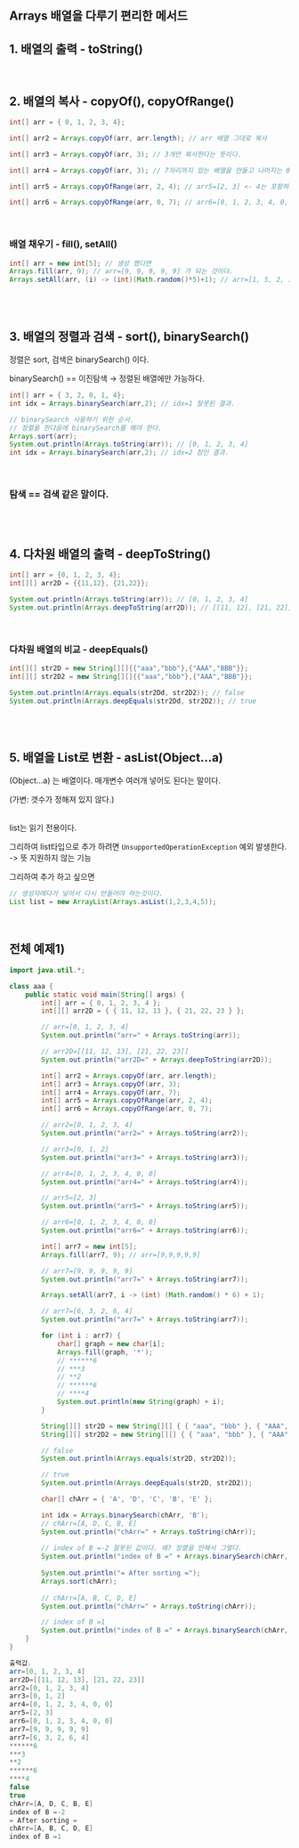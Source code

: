 ## Arrays 배열을 다루기 편리한 메서드

## 1. 배열의 출력 - toString()

<br/>

## 2. 배열의 복사 - copyOf(), copyOfRange()

```java
int[] arr = { 0, 1, 2, 3, 4};

int[] arr2 = Arrays.copyOf(arr, arr.length); // arr 배열 그대로 복사

int[] arr3 = Arrays.copyOf(arr, 3); // 3개만 복사한다는 뜻이다.

int[] arr4 = Arrays.copyOf(arr, 3); // 7자리까지 있는 배열을 만들고 나머지는 0으로 채운다.

int[] arr5 = Arrays.copyOfRange(arr, 2, 4); // arr5=[2, 3] <- 4는 포함하지 않는다.

int[] arr6 = Arrays.copyOfRange(arr, 0, 7); // arr6=[0, 1, 2, 3, 4, 0, 0]
```

<br/>

### 배열 채우기 - fill(), setAll()

```java
int[] arr = new int[5]; // 생성 했다면
Arrays.fill(arr, 9); // arr=[9, 9, 9, 9, 9] 가 되는 것이다.
Arrays.setAll(arr, (i) -> (int)(Math.random()*5)+1); // arr=[1, 5, 2, 1, 1]
```

<br/><br/>

## 3. 배열의 정렬과 검색 - sort(), binarySearch()

정렬은 sort, 검색은 binarySearch() 이다.

binarySearch() == 이진탐색 → 정렬된 배열에만 가능하다.

```java
int[] arr = { 3, 2, 0, 1, 4};
int idx = Arrays.binarySearch(arr,2); // idx=1 잘못된 결과.

// binarySearch 사용하기 위한 순서.
// 정렬을 한다음에 binarySearch를 해야 한다.
Arrays.sort(arr);
System.out.println(Arrays.toString(arr)); // [0, 1, 2, 3, 4]
int idx = Arrays.binarySearch(arr,2); // idx=2 참인 결과.
```

<br/>

### 탐색 == 검색 같은 말이다.


<br/><br/>

## 4. 다차원 배열의 출력 - deepToString()

```java
int[] arr = {0, 1, 2, 3, 4};
int[][] arr2D = {{11,12}, {21,22}};

System.out.println(Arrays.toString(arr)); // [0, 1, 2, 3, 4]
System.out.println(Arrays.deepToString(arr2D)); // [[11, 12], [21, 22]]
```

<br/>

### 다차원 배열의 비교 - deepEquals()

```java
int[][] str2D = new String[][]{{"aaa","bbb"},{"AAA","BBB"}};
int[][] str2D2 = new String[][]{{"aaa","bbb"},{"AAA","BBB"}};

System.out.println(Arrays.equals(str2Dd, str2D2)); // false
System.out.println(Arrays.deepEquals(str2Dd, str2D2)); // true
```

<br/><br/>

## 5. 배열을 List로 변환 - asList(Object...a)

(Object...a) 는 배열이다. 매개변수 여러개 넣어도 된다는 말이다. 

(가변: 갯수가 정해져 있지 않다.)

<br/>list는 읽기 전용이다.

그리하여 list타입으로 추가 하려면 `UnsupportedOperationException` 예외 발생한다. -> 뜻 지원하지 않는 기능

그리하여 추가 하고 싶으면 

```java
// 생성자에다가 넣어서 다시 만들어야 하는것이다.
List list = new ArrayList(Arrays.asList(1,2,3,4,5)); 
```

<br/>

## 전체 예제1)
```java
import java.util.*;

class aaa {
	public static void main(String[] args) {
		int[] arr = { 0, 1, 2, 3, 4 };
		int[][] arr2D = { { 11, 12, 13 }, { 21, 22, 23 } };

		// arr=[0, 1, 2, 3, 4]
		System.out.println("arr=" + Arrays.toString(arr));

		// arr2D=[[11, 12, 13], [21, 22, 23]]
		System.out.println("arr2D=" + Arrays.deepToString(arr2D));

		int[] arr2 = Arrays.copyOf(arr, arr.length);
		int[] arr3 = Arrays.copyOf(arr, 3);
		int[] arr4 = Arrays.copyOf(arr, 7);
		int[] arr5 = Arrays.copyOfRange(arr, 2, 4);
		int[] arr6 = Arrays.copyOfRange(arr, 0, 7);

		// arr2=[0, 1, 2, 3, 4]
		System.out.println("arr2=" + Arrays.toString(arr2));

		// arr3=[0, 1, 2]
		System.out.println("arr3=" + Arrays.toString(arr3));

		// arr4=[0, 1, 2, 3, 4, 0, 0]
		System.out.println("arr4=" + Arrays.toString(arr4));

		// arr5=[2, 3]
		System.out.println("arr5=" + Arrays.toString(arr5));

		// arr6=[0, 1, 2, 3, 4, 0, 0]
		System.out.println("arr6=" + Arrays.toString(arr6));

		int[] arr7 = new int[5];
		Arrays.fill(arr7, 9); // arr=[9,9,9,9,9]

		// arr7=[9, 9, 9, 9, 9]
		System.out.println("arr7=" + Arrays.toString(arr7));

		Arrays.setAll(arr7, i -> (int) (Math.random() * 6) + 1);

		// arr7=[6, 3, 2, 6, 4]
		System.out.println("arr7=" + Arrays.toString(arr7));

		for (int i : arr7) {
			char[] graph = new char[i];
			Arrays.fill(graph, '*');
			// ******6
			// ***3
			// **2
			// ******6
			// ****4
			System.out.println(new String(graph) + i);
		}

		String[][] str2D = new String[][] { { "aaa", "bbb" }, { "AAA", "BBB" } };
		String[][] str2D2 = new String[][] { { "aaa", "bbb" }, { "AAA", "BBB" } };

		// false
		System.out.println(Arrays.equals(str2D, str2D2)); 

		// true
		System.out.println(Arrays.deepEquals(str2D, str2D2)); 

		char[] chArr = { 'A', 'D', 'C', 'B', 'E' };

		int idx = Arrays.binarySearch(chArr, 'B');
		// chArr=[A, D, C, B, E]
		System.out.println("chArr=" + Arrays.toString(chArr));
		
		// index of B =-2 잘못된 값이다. 왜? 정렬을 안해서 그렇다.
		System.out.println("index of B =" + Arrays.binarySearch(chArr, 'B'));
		
		System.out.println("= After sorting =");
		Arrays.sort(chArr);
		
		// chArr=[A, B, C, D, E]
		System.out.println("chArr=" + Arrays.toString(chArr));

		// index of B =1
		System.out.println("index of B =" + Arrays.binarySearch(chArr, 'B'));
	}
}

출력값.
arr=[0, 1, 2, 3, 4]
arr2D=[[11, 12, 13], [21, 22, 23]]
arr2=[0, 1, 2, 3, 4]
arr3=[0, 1, 2]
arr4=[0, 1, 2, 3, 4, 0, 0]
arr5=[2, 3]
arr6=[0, 1, 2, 3, 4, 0, 0]
arr7=[9, 9, 9, 9, 9]
arr7=[6, 3, 2, 6, 4]
******6
***3
**2
******6
****4
false
true
chArr=[A, D, C, B, E]
index of B =-2
= After sorting =
chArr=[A, B, C, D, E]
index of B =1
```